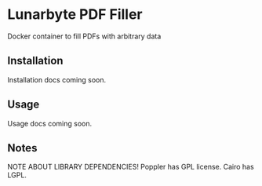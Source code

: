 # Lunarbyte PDF Filler

Docker container to fill PDFs with arbitrary data

## Installation

Installation docs coming soon.

## Usage

Usage docs coming soon.

## Notes

NOTE ABOUT LIBRARY DEPENDENCIES! Poppler has GPL license. Cairo has LGPL.
